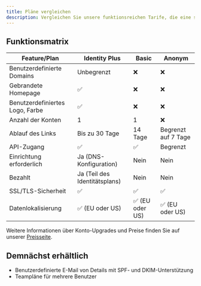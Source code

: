 ```yaml
---
title: Pläne vergleichen
description: Vergleichen Sie unsere funktionsreichen Tarife, die eine sichere Freigabe von Geheimnissen mit ablaufenden Links, benutzerdefinierte Domains und flexible Speicheroptionen für Privatpersonen und Unternehmen bieten.
---
```



## Funktionsmatrix

| Feature/Plan | Identity Plus | Basic | Anonym |
|---------|----------------|-------------------------|------------|
| Benutzerdefinierte Domains | Unbegrenzt | ❌ | ❌ |
| Gebrandete Homepage | ✅ | ❌ | ❌ | ❌
| Benutzerdefiniertes Logo, Farbe | ✅ | ❌ | ❌ | ❌ |
| Anzahl der Konten | 1 | 1 | ❌ |
| Ablauf des Links | Bis zu 30 Tage | 14 Tage | Begrenzt auf 7 Tage |
| API-Zugang | ✅ | ✅ | Begrenzt |
| Einrichtung erforderlich | Ja (DNS-Konfiguration) | Nein | Nein |
| Bezahlt | Ja (Teil des Identitätsplans) | Nein | Nein |
| SSL/TLS-Sicherheit | ✅ | ✅ | ✅ | ✅
| Datenlokalisierung | ✅ (EU oder US) | ✅ (EU oder US) | ✅ (EU oder US) |


Weitere Informationen über Konto-Upgrades und Preise finden Sie auf unserer [Preisseite](https://onetimesecret.com/pricing).


## Demnächst erhältlich

* Benutzerdefinierte E-Mail von Details mit SPF- und DKIM-Unterstützung
* Teampläne für mehrere Benutzer
